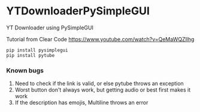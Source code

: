 # YTDownloaderPySimpleGUI
YT Downloader using PySimpleGUI

Tutorial from Clear Code https://www.youtube.com/watch?v=QeMaWQZllhg

```
pip install pysimplegui
pip install pytube
```

### Known bugs
1. Need to check if the link is valid, or else pytube throws an exception
2. Worst button don't always work, but getting audio or best first makes it work
3. If the description has emojis, Multiline throws an error
